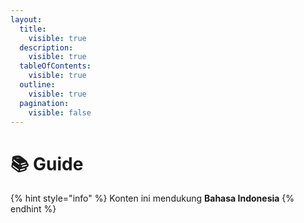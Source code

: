 ```yaml
---
layout:
  title:
    visible: true
  description:
    visible: true
  tableOfContents:
    visible: true
  outline:
    visible: true
  pagination:
    visible: false
---
```


# 📚 Guide

{% hint style="info" %}
Konten ini mendukung **Bahasa Indonesia**
{% endhint %}
